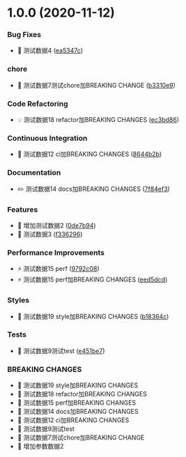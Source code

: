 # 1.0.0 (2020-11-12)


### Bug Fixes

* 🐛 测试数据4 ([ea5347c](https://github.com/lyxdream/newTest/commit/ea5347cffd175c11a39ba41730447b1e473a97d9))


### chore

* 🤖 测试数据7测试chore加BREAKING CHANGE ([b3310e9](https://github.com/lyxdream/newTest/commit/b3310e9f6d6d579547e23071c4f9459d72bde99c))


### Code Refactoring

* 💡 测试数据18 refactor加BREAKING CHANGES ([ec3bd86](https://github.com/lyxdream/newTest/commit/ec3bd86ac6a356f8029807398adebfd46aef429e))


### Continuous Integration

* 🎡 测试数据12 ci加BREAKING CHANGES ([8644b2b](https://github.com/lyxdream/newTest/commit/8644b2b445267993f8f2e59a44c4b65305a1a9ac))


### Documentation

* ✏️ 测试数据14 docs加BREAKING CHANGES ([7f84ef3](https://github.com/lyxdream/newTest/commit/7f84ef36355adbb8381388c9c80cd38fd88805f3))


### Features

* 🎸 增加测试数据2 ([0de7b94](https://github.com/lyxdream/newTest/commit/0de7b940ab2f62f847dfd9ab5a51298619fe9d52))
* 🎸 测试数据3 ([f336296](https://github.com/lyxdream/newTest/commit/f3362963faa8485b5248490cbde3558fb43a7b04))


### Performance Improvements

* ⚡️ 测试数据15 perf ([9792c08](https://github.com/lyxdream/newTest/commit/9792c0825708c4b7505237d1368b386bb00c8e55))
* ⚡️ 测试数据15 perf加BREAKING CHANGES ([eed5dcd](https://github.com/lyxdream/newTest/commit/eed5dcd98d0319e2d37552409ab7d43c1cc1f054))


### Styles

* 💄 测试数据19 style加BREAKING CHANGES ([b18364c](https://github.com/lyxdream/newTest/commit/b18364c2e18c7ca257ecdc0f7b07cea48e302cad))


### Tests

* 💍 测试数据9测试test ([e451be7](https://github.com/lyxdream/newTest/commit/e451be7b85ce9874c2241771b0b2fe5f95f9971d))


### BREAKING CHANGES

* 🧨 测试数据19 style加BREAKING CHANGES
* 🧨 测试数据18 refactor加BREAKING CHANGES
* 🧨  测试数据15 perf加BREAKING CHANGES
* 🧨 测试数据14 docs加BREAKING CHANGES
* 🧨    测试数据12 ci加BREAKING CHANGES
* 🧨 测试数据9测试test
* 🧨 测试数据7测试chore加BREAKING CHANGE
* 🧨 增加参数数据2



